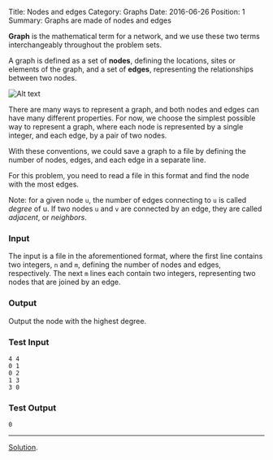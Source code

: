 Title: Nodes and edges
Category: Graphs
Date: 2016-06-26
Position: 1
Summary: Graphs are made of nodes and edges

**Graph** is the mathematical term for a network, and we use these two terms
interchangeably throughout the problem sets.

A graph is defined as a set of **nodes**, defining the locations, sites or
elements of the graph, and a set of **edges**, representing the relationships
between two nodes.

![Alt text]({filename}/images/nodes_edges_example.png "A graph with four
 nodes and four edges.")

There are many ways to represent a graph, and both nodes and edges can have
many different properties. For now, we choose the simplest possible way to
represent a graph, where each node is represented by a single integer, and
each edge, by a pair of two nodes.

With these conventions, we could save a graph to a file by defining the
number of nodes, edges, and each edge in a separate line.

For this problem, you need to read a file in this format and find the node
with the most edges.

Note: for a given node `u`, the number of edges connecting to `u` is called
*degree* of u. If two nodes `u` and `v` are connected by an edge, they are
called *adjacent*, or *neighbors*.

### Input

The input is a file in the aforementioned format, where the first line
contains two integers, `n` and `m`, defining the number of nodes and edges,
respectively. The next `m` lines each contain two integers, representing two
nodes that are joined by an edge.

### Output

Output the node with the highest degree.

### Test Input

```
4 4
0 1
0 2
1 3
3 0

```

### Test Output

```
0
```

--------------------------------------------------------
[Solution](https://github.com/Leockard/erdos/blob/master/solutions/graphs/nodes_edges.py).

